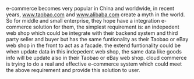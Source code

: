 e-commerce becomes very popular in China and worldwide, in recent years, www.taobao.com and www.alibaba.com create a myth in the world. So for middle and small enterprise, they hope have a integration e-commerce solution for them, the simplest requirement is: an indepedent web shop which could be integrate with their backend system and third party seller and buyer but has the same funtionality as their Taobao or eBay web shop in the front to act as a facade.
the extend funtionality could be when update data in this indepedent web shop, the same data like goods info will be update also in their Taobao or eBay web shop.
cloud commerce is trying to do a real and effective e-commerce system which could meet the above requirement and provide this solution to user.